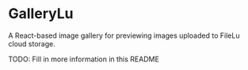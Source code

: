 # GalleryLu

A React-based image gallery for previewing images uploaded to FileLu cloud storage.

TODO: Fill in more information in this README
